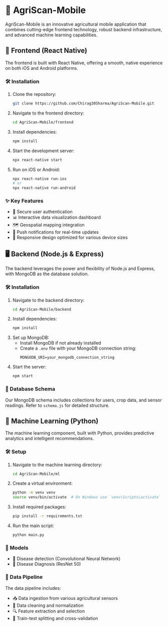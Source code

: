 # 📱 AgriScan-Mobile

AgriScan-Mobile is an innovative agricultural mobile application that combines cutting-edge frontend technology, robust backend infrastructure, and advanced machine learning capabilities.

## 🌟 Frontend (React Native)

The frontend is built with React Native, offering a smooth, native experience on both iOS and Android platforms.

### 🛠️ Installation

1. Clone the repository:
   ```bash
   git clone https://github.com/Chirag30Sharma/AgriScan-Mobile.git
   ```
2. Navigate to the frontend directory:
   ```bash
   cd AgriScan-Mobile/frontend
   ```
3. Install dependencies:
   ```bash
   npm install
   ```
4. Start the development server:
   ```bash
   npx react-native start
   ```
5. Run on iOS or Android:
   ```bash
   npx react-native run-ios
   # or
   npx react-native run-android
   ```

### ✨ Key Features

- 🔐 Secure user authentication
- 📊 Interactive data visualization dashboard
- 🗺️ Geospatial mapping integration
- 🔔 Push notifications for real-time updates
- 📱 Responsive design optimized for various device sizes

## 🖥️ Backend (Node.js & Express)

The backend leverages the power and flexibility of Node.js and Express, with MongoDB as the database solution.

### 🛠️ Installation

1. Navigate to the backend directory:
   ```bash
   cd AgriScan-Mobile/backend
   ```
2. Install dependencies:
   ```bash
   npm install
   ```
3. Set up MongoDB:
   - Install MongoDB if not already installed
   - Create a `.env` file with your MongoDB connection string:
     ```
     MONGODB_URI=your_mongodb_connection_string
     ```
4. Start the server:
   ```bash
   npm start
   ```
   
### 💾 Database Schema

Our MongoDB schema includes collections for users, crop data, and sensor readings. Refer to `schema.js` for detailed structure.

## 🧠 Machine Learning (Python)

The machine learning component, built with Python, provides predictive analytics and intelligent recommendations.

### 🛠️ Setup

1. Navigate to the machine learning directory:
   ```bash
   cd AgriScan-Mobile/ml
   ```
2. Create a virtual environment:
   ```bash
   python -m venv venv
   source venv/bin/activate  # On Windows use `venv\Scripts\activate`
   ```
3. Install required packages:
   ```bash
   pip install -r requirements.txt
   ```
4. Run the main script:
   ```bash
   python main.py
   ```

### 🤖 Models
 
- 🐛 Disease detection (Convolutional Neural Network)
- 🌱 Disease Diagnosis (ResNet 50)

### 🔄 Data Pipeline

The data pipeline includes:
- 📥 Data ingestion from various agricultural sensors
- 🧹 Data cleaning and normalization
- 🔍 Feature extraction and selection
- 🔀 Train-test splitting and cross-validation
